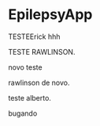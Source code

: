 EpilepsyApp
===========
TESTEErick  hhh

TESTE RAWLINSON.

novo teste

rawlinson de novo.

teste alberto.

bugando